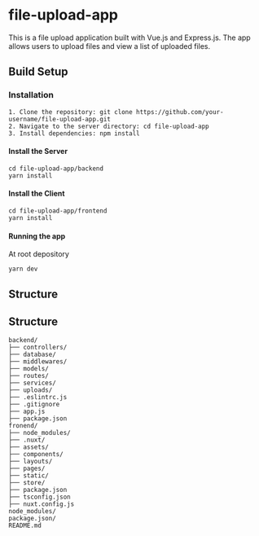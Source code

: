 # file-upload-app

This is a file upload application built with Vue.js and Express.js. The app allows users to upload files and view a list of uploaded files.

## Build Setup

### Installation
```
1. Clone the repository: git clone https://github.com/your-username/file-upload-app.git
2. Navigate to the server directory: cd file-upload-app
3. Install dependencies: npm install
```
#### Install the Server
```
cd file-upload-app/backend
yarn install
```

#### Install the Client
```
cd file-upload-app/frontend
yarn install
```

#### Running the app
At root depository
```
yarn dev
```
## Structure
## Structure
```
backend/
├── controllers/
├── database/
├── middlewares/
├── models/
├── routes/
├── services/
├── uploads/
├── .eslintrc.js
├── .gitignore
├── app.js
├── package.json
fronend/
├── node_modules/
├── .nuxt/
├── assets/
├── components/
├── layouts/
├── pages/
├── static/
├── store/
├── package.json
├── tsconfig.json
├── nuxt.config.js
node_modules/
package.json/
README.md
```

